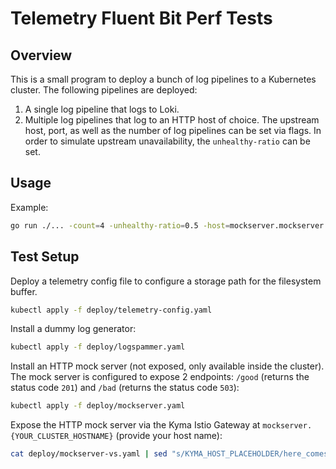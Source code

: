 # Telemetry Fluent Bit Perf Tests

## Overview

This is a small program to deploy a bunch of log pipelines to a Kubernetes cluster. The following pipelines are deployed:
1. A single log pipeline that logs to Loki.
2. Multiple log pipelines that log to an HTTP host of choice. The upstream host, port, as well as the number of log pipelines can be set via flags.
In order to simulate upstream unavailability, the `unhealthy-ratio` can be set.

## Usage

Example:
```bash
go run ./... -count=4 -unhealthy-ratio=0.5 -host=mockserver.mockserver -port=1080
```

## Test Setup

Deploy a telemetry config file to configure a storage path for the filesystem buffer.

```bash
kubectl apply -f deploy/telemetry-config.yaml
```

Install a dummy log generator:
```bash
kubectl apply -f deploy/logspammer.yaml
```

Install an HTTP mock server (not exposed, only available inside the cluster). The mock server is configured to expose 2 endpoints: `/good` (returns the status code `201`) and `/bad` (returns the status code `503`):
```bash
kubectl apply -f deploy/mockserver.yaml
```

Expose the HTTP mock server via the Kyma Istio Gateway at `mockserver.{YOUR_CLUSTER_HOSTNAME}` (provide your host name):
```bash
cat deploy/mockserver-vs.yaml | sed "s/KYMA_HOST_PLACEHOLDER/here_comes_my_cluster_hostname/g" | kubectl apply -f -
``` 

